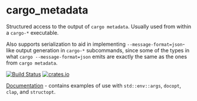 # cargo_metadata

Structured access to the output of `cargo metadata`. Usually used from within a `cargo-*` executable.

Also supports serialization to aid in implementing `--message-format=json`-like
output generation in `cargo-*` subcommands, since some of the types in what
`cargo --message-format=json` emits are exactly the same as the ones from `cargo metadata`.

[![Build Status](https://api.travis-ci.org/oli-obk/cargo_metadata.svg?branch=master)](https://travis-ci.org/oli-obk/cargo_metadata)
[![crates.io](https://img.shields.io/crates/v/cargo_metadata.svg)](https://crates.io/crates/cargo_metadata)

[Documentation](https://docs.rs/cargo_metadata/) - contains examples of use with `std::env::args`, `docopt`, `clap`, and `structopt`.
